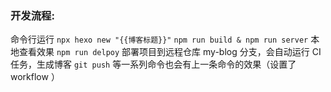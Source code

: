 ### 开发流程:
命令行运行 `npx hexo new "{{博客标题}}"`
`npm run build & npm run server` 本地查看效果
`npm run delpoy` 部署项目到远程仓库 my-blog 分支，会自动运行 CI 任务，生成博客
`git push` 等一系列命令也会有上一条命令的效果（设置了 workflow ）